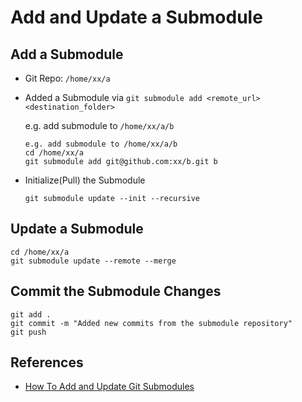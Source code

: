 # Add and Update a Submodule

## Add a Submodule
* Git Repo: `/home/xx/a`
* Added a Submodule via `git submodule add <remote_url> <destination_folder>`

  e.g. add submodule to `/home/xx/a/b`

  ```
  e.g. add submodule to /home/xx/a/b
  cd /home/xx/a
  git submodule add git@github.com:xx/b.git b
  ```

* Initialize(Pull) the Submodule

  ```
  git submodule update --init --recursive
  ```

## Update a Submodule
```
cd /home/xx/a
git submodule update --remote --merge
```

## Commit the Submodule Changes
```
git add .
git commit -m "Added new commits from the submodule repository"
git push
```

## References
* [How To Add and Update Git Submodules](https://devconnected.com/how-to-add-and-update-git-submodules/)
